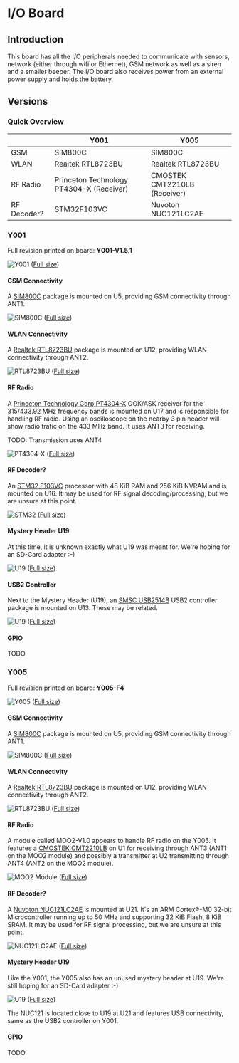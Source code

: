 # I/O Board

## Introduction

This board has all the I/O peripherals needed to communicate with sensors, network (either through wifi or Ethernet), GSM network as well as a siren and a smaller beeper. The I/O board also receives power from an external power supply and holds the battery.

## Versions

### Quick Overview

| &nbsp;      | Y001                                     | Y005                         |
| ----------- | ---------------------------------------- | ---------------------------- |
| GSM         | SIM800C                                  | SIM800C                      |
| WLAN        | Realtek RTL8723BU                        | Realtek RTL8723BU            |
| RF Radio    | Princeton Technology PT4304-X (Receiver) | CMOSTEK CMT2210LB (Receiver) |
| RF Decoder? | STM32F103VC                              | Nuvoton NUC121LC2AE          |


### Y001

Full revision printed on board: **Y001-V1.5.1**

![Y001](../Assets/Images/y001-inside-scaled.jpg)
([Full size](../Assets/Images/y001-inside.jpg))

#### GSM Connectivity

A [SIM800C](https://www.simcom.com/product/SIM800C.html) package is mounted on U5, providing GSM connectivity through ANT1.

![SIM800C](../Assets/Images/y001-u5-sim800c-scaled.jpg)
([Full size](../Assets/Images/y001-u5-sim800c.jpg))


#### WLAN Connectivity

A [Realtek RTL8723BU](https://www.realtek.com/en/products/communications-network-ics/item/rtl8723bu) package is mounted on U12, providing WLAN connectivity through ANT2.

![RTL8723BU](../Assets/Images/y001-u12-rtl8723bu-scaled.jpg)
([Full size](../Assets/Images/y001-u12-rtl8723bu.jpg))


#### RF Radio

A [Princeton Technology Corp PT4304-X](http://www.princeton.com.tw/Portals/0/PT4304-s.pdf) OOK/ASK receiver for the 315/433.92 MHz frequency bands is mounted on U17 and is responsible for handling RF radio. Using an oscilloscope on the nearby 3 pin header will show radio trafic on the 433 MHz band. It uses ANT3 for receiving.

TODO: Transmission uses ANT4

![PT4304-X](../Assets/Images/y001-u17-pt4304-scaled.jpg)
([Full size](../Assets/Images/y001-u17-pt4304.jpg))


#### RF Decoder?

An [STM32 F103VC](https://www.st.com/en/microcontrollers-microprocessors/stm32f103.html) processor with 48 KiB RAM and 256 KiB NVRAM and is mounted on U16. It may be used for RF signal decoding/processing, but we are unsure at this point.

![STM32](../Assets/Images/y001-u16-stm32-scaled.jpg)
([Full size](../Assets/Images/y001-u16-stm32.jpg))


#### Mystery Header U19

At this time, it is unknown exactly what U19 was meant for. We're hoping for an SD-Card adapter :-)

![U19](../Assets/Images/y001-u19-scaled.jpg)
([Full size](../Assets/Images/y001-u19.jpg))


#### USB2 Controller

Next to the Mystery Header (U19), an [SMSC USB2514B](https://pdf1.alldatasheet.com/datasheet-pdf/view/312091/SMSC/USB2514B.html) USB2 controller package is mounted on U13. These may be related.

![U19](../Assets/Images/y001-u13-usb2514b-scaled.jpg)
([Full size](../Assets/Images/y001-u13-usb2514b.jpg))


#### GPIO

TODO


### Y005

Full revision printed on board: **Y005-F4**

![Y005](../Assets/Images/y005-inside-scaled.jpg)
([Full size](../Assets/Images/y005-inside.jpg))


#### GSM Connectivity

A [SIM800C](https://www.simcom.com/product/SIM800C.html) package is mounted on U5, providing GSM connectivity through ANT1.

![SIM800C](../Assets/Images/y005-u5-sim800c-scaled.jpg)
([Full size](../Assets/Images/y005-u5-sim800c.jpg))


#### WLAN Connectivity

A [Realtek RTL8723BU](https://www.realtek.com/en/products/communications-network-ics/item/rtl8723bu) package is mounted on U12, providing WLAN connectivity through ANT2.

![RTL8723BU](../Assets/Images/y005-u12-rtl8723bu-scaled.jpg)
([Full size](../Assets/Images/y005-u12-rtl8723bu.jpg))


#### RF Radio

A module called MOO2-V1.0 appears to handle RF radio on the Y005. It features a [CMOSTEK CMT2210LB](https://www.hoperf.com/ic/rf_receiver/CMT2210LBW.html) on U1 for receiving through ANT3 (ANT1 on the MOO2 module) and possibly a transmitter at U2 transmitting through ANT4 (ANT2 on the MOO2 module).

![MOO2 Module](../Assets/Images/y005-moo2-scaled.jpg)
([Full size](../Assets/Images/y005-moo2.jpg))


#### RF Decoder?

A [Nuvoton NUC121LC2AE](https://www.nuvoton.com/products/microcontrollers/arm-cortex-m0-mcus/nuc121-125-series/nuc121lc2ae/) is mounted at U21. It's an ARM Cortex®-M0 32-bit Microcontroller running up to 50 MHz and supporting 32 KiB Flash, 8 KiB SRAM. It may be used for RF signal processing, but we are unsure at this point.

![NUC121LC2AE](../Assets/Images/y005-u21-nuc121lc2ae-scaled.jpg)
([Full size](../Assets/Images/y001-u16-stm32.jpg))


#### Mystery Header U19

Like the Y001, the Y005 also has an unused mystery header at U19. We're still hoping for an SD-Card adapter :-)

![U19](../Assets/Images/y005-u19-scaled.jpg)
([Full size](../Assets/Images/y005-u19.jpg))

The NUC121 is located close to U19 at U21 and features USB connectivity, same as the USB2 controller on Y001.

#### GPIO

TODO

